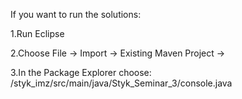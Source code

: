If you want to run the solutions:

1.Run Eclipse

2.Choose File -> Import -> Existing Maven Project ->

3.In the Package Explorer choose: /styk_imz/src/main/java/Styk_Seminar_3/console.java